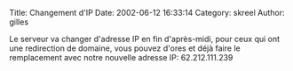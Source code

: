 Title: Changement d'IP
Date: 2002-06-12 16:33:14
Category: skreel
Author: gilles

Le serveur va changer d'adresse IP en fin d'après-midi, pour ceux qui ont une redirection de domaine, vous pouvez d'ores et déjà faire le remplacement avec notre nouvelle adresse IP:  62.212.111.239